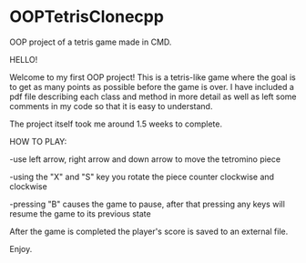 # OOPTetrisClonecpp
OOP project of a tetris game made in CMD.



HELLO!

Welcome to my first OOP project!
This is a tetris-like game where the goal is to get as many points as possible before the game is over.
I have included a pdf file describing each class and method in more detail as well as left some comments in my code so that it is
easy to understand.

The project itself took me around 1.5 weeks to complete. 

HOW TO PLAY:

-use left arrow, right arrow and down arrow to move the tetromino piece 

-using the "X" and "S" key you rotate the piece counter clockwise and clockwise 

-pressing "B" causes the game to pause, after that pressing any keys will resume the game to its previous state

After the game is completed the player's score is saved to an external file. 

Enjoy.
